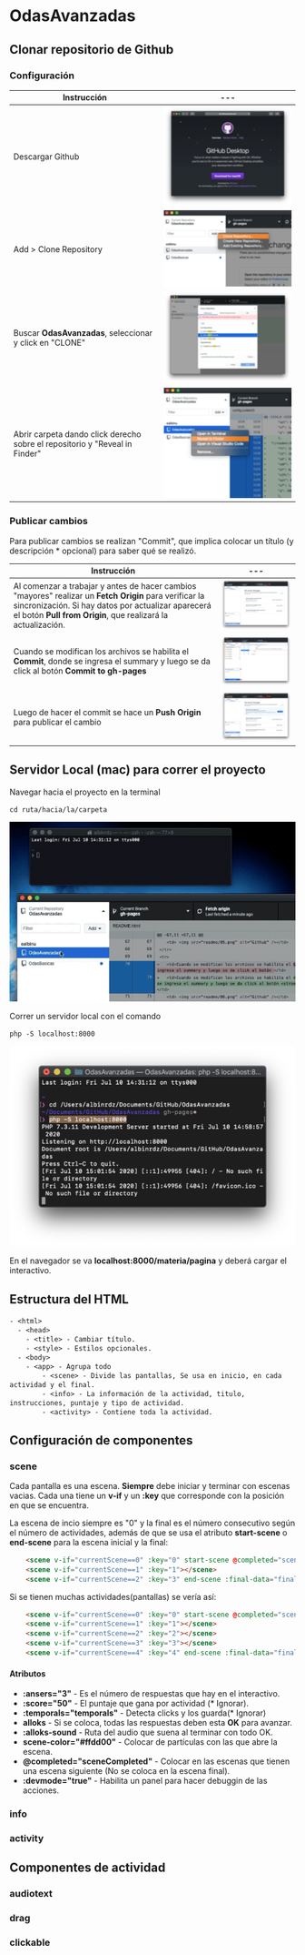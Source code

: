 # OdasAvanzadas


## Clonar repositorio de Github

### Configuración

Instrucción | ---
------------ | -------------
Descargar Github | ![Github](readme/01.png)
Add > Clone Repository | ![Github](readme/02.png)
Buscar **OdasAvanzadas**, seleccionar y click en "CLONE" | ![Github](readme/03.png)
Abrir carpeta dando click derecho sobre el repositorio y "Reveal in Finder" | ![Github](readme/04.png)

### Publicar cambios

Para publicar cambios se realizan "Commit", que implica colocar un título (y descripción * opcional) para saber qué se realizó.

Instrucción | ---
------------ | ---------
Al comenzar a trabajar y antes de hacer cambios "mayores" realizar un **Fetch Origin** para verificar la sincronización. Si hay datos por actualizar aparecerá el botón **Pull from Origin**, que realizará la actualización. | ![Github](readme/05.png)
Cuando se modifican los archivos se habilita el **Commit**, donde se ingresa el summary y luego se da click al botón **Commit to gh-pages**| ![Github](readme/06.png)
Luego de hacer el commit se hace un **Push Origin** para publicar el cambio | ![Github](readme/07.png)


## Servidor Local (mac) para correr el proyecto


Navegar hacia el proyecto en la terminal
```shell
cd ruta/hacia/la/carpeta
```

![](readme/08.gif)


Correr un servidor local con el comando
```console
php -S localhost:8000
```

![](readme/09.png)


En el navegador se va **localhost:8000/materia/pagina** y deberá cargar el interactivo.


##  Estructura del HTML
```
- <html>
  - <head>
    - <title> - Cambiar título.
    - <style> - Estilos opcionales.
  - <body>
    - <app> - Agrupa todo
        - <scene> - Divide las pantallas, Se usa en inicio, en cada actividad y el final.
        - <info> - La información de la actividad, titulo, instrucciones, puntaje y tipo de actividad.
        - <activity> - Contiene toda la actividad.
```


## Configuración de componentes

### scene
  
Cada pantalla es una escena. **Siempre** debe iniciar y terminar con escenas vacias. Cada una tiene un **v-if** y un **:key** que corresponde con la posición en que se encuentra. 

La escena de incio siempre es "0" y la final es el número consecutivo según el número de actividades, además de que se usa el atributo **start-scene** o **end-scene** para la escena inicial y la final:

```html
    <scene v-if="currentScene==0" :key="0" start-scene @completed="sceneCompleted"></scene>
    <scene v-if="currentScene==1" :key="1"></scene>
    <scene v-if="currentScene==2" :key="3" end-scene :final-data="finalData"></scene>
```

Si se tienen muchas actividades(pantallas) se vería así:

```html
    <scene v-if="currentScene==0" :key="0" start-scene @completed="sceneCompleted"></scene>
    <scene v-if="currentScene==1" :key="1"></scene>
    <scene v-if="currentScene==2" :key="2"></scene>
    <scene v-if="currentScene==3" :key="3"></scene>
    <scene v-if="currentScene==4" :key="4" end-scene :final-data="finalData"></scene>
```

#### Atributos

- **:ansers="3"** - Es el número de respuestas que hay en el interactivo.
- **:score="50"** - El puntaje que gana por actividad (* Ignorar).
- **:temporals="temporals"** - Detecta clicks y los guarda(* Ignorar)
- **alloks** - Si se coloca, todas las respuestas deben esta **OK** para avanzar.
- **:alloks-sound** - Ruta del audio que suena al terminar con todo OK.
- **scene-color="#ffdd00"** - Colocar de partículas con las que abre la escena.
- **@completed="sceneCompleted"** - Colocar en las escenas que tienen una escena siguiente (No se coloca en la escena final).
- **:devmode="true"** - Habilita un panel para hacer debuggin de las acciones.


### info
  
### activity

## Componentes de actividad

### audiotext

### drag

### clickable
